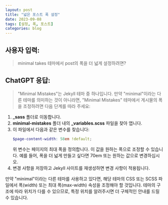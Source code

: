 ```yaml
---
layout: post
title: "넓은 포스트 폭 설정"
date: 2023-09-08
tags: [설정, 폭, 포스트]
categories: blog
---
```


## 사용자 입력:
> minimal takes 테마에서  post의 폭을 더 넓게 설정하려면?

## ChatGPT 응답:
> "Minimal Mistakes"는 Jekyll 테마 중 하나입니다. 만약 "minimal"이라는 다른 테마를 의미하는 것이 아니라면, "Minimal Mistakes" 테마에서 게시물의 폭을 조정하려면 다음 단계를 따라 주세요:

1. **_sass** 폴더로 이동합니다.
2. **minimal-mistakes** 폴더 내의 **_variables.scss** 파일을 찾아 엽니다.
3. 이 파일에서 다음과 같은 변수를 찾습니다:
   ```scss
   $page-content-width: 58em !default;
   ```
   위 변수는 페이지의 최대 폭을 정의합니다. 이 값을 원하는 폭으로 조정할 수 있습니다. 예를 들어, 폭을 더 넓게 만들고 싶다면 70em 또는 원하는 값으로 변경하십시오.
4. 변경 사항을 저장하고 Jekyll 사이트를 재생성하면 변경 사항이 적용됩니다.

만약 "minimal"이라는 다른 테마를 사용하고 있다면, 해당 테마의 CSS 또는 SCSS 파일에서 폭(width) 또는 최대 폭(max-width) 속성을 조정해야 할 것입니다. 테마의 구조에 따라 위치가 다를 수 있으므로, 특정 위치를 알려주시면 더 구체적인 안내를 드릴 수 있습니다.

